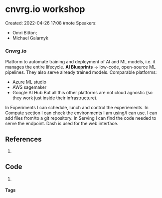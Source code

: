 # cnvrg.io workshop
Created: 2022-04-26 17:08
#note
Speakers:
- Omri Bitton;
- Michael Galarnyk

### Cnvrg.io

Platform to automate training and deployment of AI and ML models, i.e. it manages the entire lifecycle.
**AI Blueprints** -> low-code, open-source ML pipelines.
They also serve already trained models.
Comparable platforms:
- Azure ML studio
- AWS sagemaker
- Google AI Hub
But all this other platforms are not cloud agnostic (so they work just inside their infrastructure).

In Experiments I can schedule, lunch and control the experiements.
In Compute section I can check the environments I am using/I can use.
I can add files from/to a git repository.
In Serving I can find the code needed to serve the endpoint.
Dash is used for the web interface.

## References
1. 

## Code
1. 

#### Tags